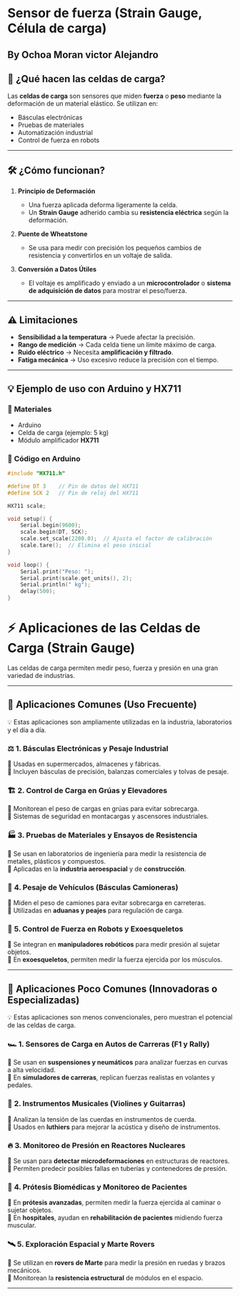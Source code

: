 # Sensor de fuerza (Strain Gauge, Célula de carga)
## By Ochoa Moran victor Alejandro


## 🔵 ¿Qué hacen las celdas de carga?
Las **celdas de carga** son sensores que miden **fuerza** o **peso** mediante la deformación de un material elástico. Se utilizan en:
- Básculas electrónicas
- Pruebas de materiales
- Automatización industrial
- Control de fuerza en robots

---

## 🛠 ¿Cómo funcionan?
1. **Principio de Deformación**  
   - Una fuerza aplicada deforma ligeramente la celda.  
   - Un **Strain Gauge** adherido cambia su **resistencia eléctrica** según la deformación.

2. **Puente de Wheatstone**  
   - Se usa para medir con precisión los pequeños cambios de resistencia y convertirlos en un voltaje de salida.

3. **Conversión a Datos Útiles**  
   - El voltaje es amplificado y enviado a un **microcontrolador** o **sistema de adquisición de datos** para mostrar el peso/fuerza.

---

## ⚠ Limitaciones
- **Sensibilidad a la temperatura** → Puede afectar la precisión.  
- **Rango de medición** → Cada celda tiene un límite máximo de carga.  
- **Ruido eléctrico** → Necesita **amplificación y filtrado**.  
- **Fatiga mecánica** → Uso excesivo reduce la precisión con el tiempo.  

---

## 💡 Ejemplo de uso con Arduino y HX711

### 🔹 **Materiales**  
- Arduino  
- Celda de carga (ejemplo: 5 kg)  
- Módulo amplificador **HX711**  

### 🔹 **Código en Arduino**
```cpp
#include "HX711.h"

#define DT 3    // Pin de datos del HX711
#define SCK 2   // Pin de reloj del HX711

HX711 scale;

void setup() {
    Serial.begin(9600);
    scale.begin(DT, SCK);
    scale.set_scale(2280.0);  // Ajusta el factor de calibración
    scale.tare();  // Elimina el peso inicial
}

void loop() {
    Serial.print("Peso: ");
    Serial.print(scale.get_units(), 2);
    Serial.println(" kg");
    delay(500);
}
```
# ⚡ **Aplicaciones de las Celdas de Carga (Strain Gauge)**
Las celdas de carga permiten medir peso, fuerza y presión en una gran variedad de industrias.  

---

## 🎯 **Aplicaciones Comunes (Uso Frecuente)**
💡 Estas aplicaciones son ampliamente utilizadas en la industria, laboratorios y el día a día.

### ⚖️ **1. Básculas Electrónicas y Pesaje Industrial**
📌 Usadas en supermercados, almacenes y fábricas.  
📌 Incluyen básculas de precisión, balanzas comerciales y tolvas de pesaje.

### 🏗 **2. Control de Carga en Grúas y Elevadores**
📌 Monitorean el peso de cargas en grúas para evitar sobrecarga.  
📌 Sistemas de seguridad en montacargas y ascensores industriales.

### 🏭 **3. Pruebas de Materiales y Ensayos de Resistencia**
📌 Se usan en laboratorios de ingeniería para medir la resistencia de metales, plásticos y compuestos.  
📌 Aplicadas en la **industria aeroespacial** y de **construcción**.

### 🚛 **4. Pesaje de Vehículos (Básculas Camioneras)**
📌 Miden el peso de camiones para evitar sobrecarga en carreteras.  
📌 Utilizadas en **aduanas y peajes** para regulación de carga.

### 🤖 **5. Control de Fuerza en Robots y Exoesqueletos**
📌 Se integran en **manipuladores robóticos** para medir presión al sujetar objetos.  
📌 En **exoesqueletos**, permiten medir la fuerza ejercida por los músculos.

---

## 🚀 **Aplicaciones Poco Comunes (Innovadoras o Especializadas)**
💡 Estas aplicaciones son menos convencionales, pero muestran el potencial de las celdas de carga.

### 🏎 **1. Sensores de Carga en Autos de Carreras (F1 y Rally)**
📌 Se usan en **suspensiones y neumáticos** para analizar fuerzas en curvas a alta velocidad.  
📌 En **simuladores de carreras**, replican fuerzas realistas en volantes y pedales.

### 🎸 **2. Instrumentos Musicales (Violines y Guitarras)**
📌 Analizan la tensión de las cuerdas en instrumentos de cuerda.  
📌 Usados en **luthiers** para mejorar la acústica y diseño de instrumentos.

### 🔥 **3. Monitoreo de Presión en Reactores Nucleares**
📌 Se usan para **detectar microdeformaciones** en estructuras de reactores.  
📌 Permiten predecir posibles fallas en tuberías y contenedores de presión.

### 🏥 **4. Prótesis Biomédicas y Monitoreo de Pacientes**
📌 En **prótesis avanzadas**, permiten medir la fuerza ejercida al caminar o sujetar objetos.  
📌 En **hospitales**, ayudan en **rehabilitación de pacientes** midiendo fuerza muscular.

### 🛰 **5. Exploración Espacial y Marte Rovers**
📌 Se utilizan en **rovers de Marte** para medir la presión en ruedas y brazos mecánicos.  
📌 Monitorean la **resistencia estructural** de módulos en el espacio.

---


